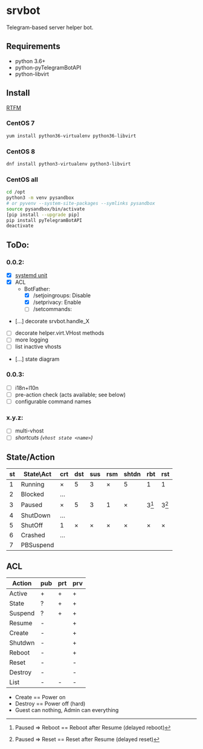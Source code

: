 # srvbot

Telegram-based server helper bot.

## Requirements

- python 3.6+
- python-pyTelegramBotAPI
- python-libvirt

## Install

[RTFM](https://max-ko.ru/60-sreda-razrabotki-venv-python3-v-centos-7.html)

### CentOS 7
```bash
yum install python36-virtualenv python36-libvirt
```

### CentOS 8
```bash
dnf install python3-virtualenv python3-libvirt
```

### CentOS all
```bash
cd /opt
python3 -m venv pysandbox
# or pyvenv --system-site-packages --symlinks pysandbox
source pysandbox/bin/activate
[pip install --upgrade pip]
pip install pyTelegramBotAPI
deactivate
```

## ToDo:

### 0.0.2:

- [x] [systemd unit](https://avalon.land/blog/it/telegram-bot-on-centos7/)
- [x] ACL
  - BotFather:
     - [x] /setjoingroups: Disable
     - [x] /setprivacy: Enable
     - [ ] /setcommands: 
- […] decorate srvbot.handle_X
- [ ] decorate helper.virt.VHost methods
- [ ] more logging
- [ ] list inactive vhosts
- […] state diagram

### 0.0.3:

- [ ] i18n+l10n
- [ ] pre-action check (acts available; see below)
- [ ] configurable command names

### x.y.z:

- [ ] multi-vhost
- [ ] *shortcuts (`vhost state <name>`)*

## State/Action

st | State\Act| crt | dst | sus | rsm |shtdn| rbt | rst 
---|----------|-----|-----|-----|-----|-----|-----|-----
 1 | Running  |  ×  |  5  |  3  |  ×  |  5  |  1  |  1
 2 | Blocked  |  …  |     |     |     |     |     |  
 3 | Paused   |  ×  |  5  |  3  |  1  |  ×  |3[^1]|3[^2]
 4 | ShutDown |  …  |     |     |     |     |     |  
 5 | ShutOff  |  1  |  ×  |  ×  |  ×  |  ×  |  ×  |  ×
 6 | Crashed  |  …  |     |     |     |     |     |  
 7 | PBSuspend|     |     |     |     |     |     |  

[^1]: Paused => Reboot == Reboot after Resume (delayed reboot)
[^2]: Paused => Reset == Reset after Resume (delayed reset)

## ACL

Action | pub | prt | prv 
-------|-----|-----|-----
Active |  +  |  +  |  +
State  |  ?  |  +  |  +
Suspend|  ?  |  +  |  +
Resume |  -  |     |  +
Create |  -  |     |  +
Shutdwn|  -  |     |  +
Reboot |  -  |     |  +
Reset  |  -  |     |  -
Destroy|  -  |     |  -
List   |  -  |  -  |  -

* Create == Power on
* Destroy == Power off (hard)
* Guest can nothing, Admin can everything
